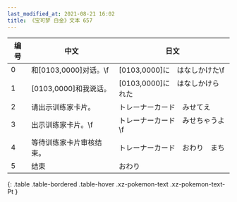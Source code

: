 ```yaml
---
last_modified_at: 2021-08-21 16:02
title: 《宝可梦 白金》文本 657
---
```

| 编号 | 中文 | 日文 |
| ---- | ---- | ---- |
| 0 | 和[0103,0000]对话。\f | [0103,0000]に　はなしかけた\f |
| 1 | [0103,0000]和我说话。 | [0103,0000]に　はなしかけられた |
| 2 | 请出示训练家卡片。 | トレーナーカード　みせてえ |
| 3 | 出示训练家卡片。\f | トレーナーカード　みせちゃうよ\f |
| 4 | 等待训练家卡片审核结束。 | トレーナーカード　おわり　まち |
| 5 | 结束 | おわり |
{: .table .table-bordered .table-hover .xz-pokemon-text .xz-pokemon-text-Pt }